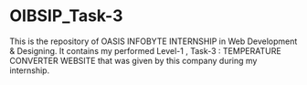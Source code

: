 # OIBSIP_Task-3
This is the repository of OASIS INFOBYTE INTERNSHIP in Web Development &amp; Designing. It contains my performed Level-1 , Task-3 : TEMPERATURE CONVERTER WEBSITE that was given by this company during my internship.
